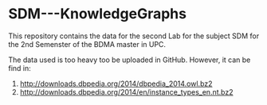 # SDM---KnowledgeGraphs

This repository contains the data for the second Lab for the subject SDM for the 2nd Semenster of the BDMA master in UPC.

The data used is too heavy too be uploaded in GitHub. However, it can be find in:
1. http://downloads.dbpedia.org/2014/dbpedia_2014.owl.bz2
2. http://downloads.dbpedia.org/2014/en/instance_types_en.nt.bz2
